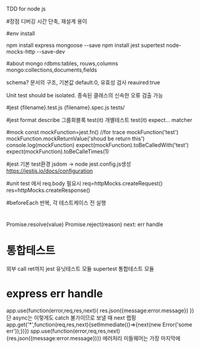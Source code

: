 TDD for node js

#장점
디버깅 시간 단축, 재설계 용이

#env install

npm install express mongoose --save
npm install jest supertest node-mocks-http --save-dev

#about mongo
rdbms:tables, rouws,columns
mongo:collections,documents,fields

schema? 문서의 구조, 기본값 default:0, 유효성 검사 reauired:true

Unit test should be isolated.
종속된 클래스의 신속한 오류 검출 가능

#jest
{filename}.test.js
{filename}.spec.js
tests/

#jest format
describe 그룹화블록
test(it) 개별테스트
test(it)
expect... matcher

#mock
const mockFunction=jest.fn()
//for trace
mockFunction('test')
mockFunction.mockReturnValue('shoud be return this')
console.log(mockFunction)
expect(mockFunction).toBeCalledWith('test')
expect(mockFunction).toBeCalleTimes(1)

#jest 기본 test환경 jsdom -> node
jest.config.js생성
https://jestjs.io/docs/configuration

#unit test 에서 req.body 필요시
req=httpMocks.createRequest()
res=httpMocks.createResponse()

#beforeEach 반복, 각 테스트케이스 전 실행

#

Promise.resolve(value)
Promise.reject(reason)
next: err handle

# 통합테스트

외부 call ret까지
jest 유닛테스트 모듈
supertest 통합테스트 모듈

# express err handle

app.use(function(error,req,res,next){
res.json({message:error.message})
})
단 async는 이렇게도 catch 불가이므로 보낼 때 next 랩핑
app.get('\*',function(req,res,next){setImmediate(()=>{next(new Error('some err'));})})
spp.use(function(error,req,res,next){res.json({message:error.message})})
에러처리 미들웨어는 가장 마지막에
